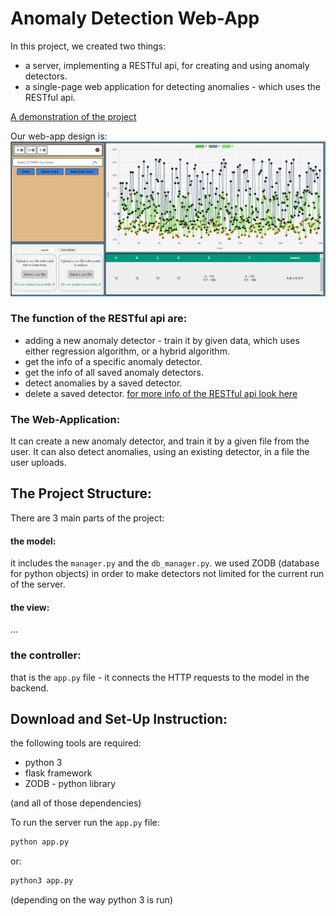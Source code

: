 # Anomaly Detection Web-App

In this project, we created two things: 
- a server, implementing a RESTful api, for creating and using anomaly detectors.
- a single-page web application for detecting anomalies - which uses the RESTful api.

[A demonstration of the project](link_to_youtube_video)

Our web-app design is:
![web-app-view](readme-resources/web-app.png?raw=TRUE "web-app")


### The function of the RESTful api are:
- adding a new anomaly detector - train it by given data, which uses either regression algorithm, or a hybrid algorithm.
- get the info of a specific anomaly detector.
- get the info of all saved anomaly detectors.
- detect anomalies by a saved detector.
- delete a saved detector.
[for more info of the RESTful api look here](RESTful-api.md)

### The Web-Application:
It can create a new anomaly detector, and train it by a given file from the user.
It can also detect anomalies, using an existing detector, in a file the user uploads.


## The Project Structure:
There are 3 main parts of the project:
#### the model:
it includes the `manager.py` and the `db_manager.py`.
we used ZODB (database for python objects) in order to make detectors not limited for the current run of the server.
#### the view:
...
### the controller:
that is the `app.py` file - it connects the HTTP requests to the model in the backend.



## Download and Set-Up Instruction:
the following tools are required:
- python 3
- flask framework
- ZODB - python library

(and all of those dependencies)



To run the server run the `app.py` file:
```sh
python app.py
```
or: 
```sh 
python3 app.py
```
(depending on the way python 3 is run)
